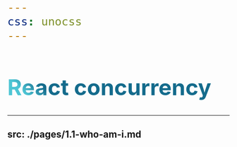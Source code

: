 ```yaml
---
css: unocss
---
```

<style>
h1 {
  background-color: #2B90B6;
  background-image: linear-gradient(45deg, #4EC5D4 10%, #146b8c 20%);
  background-size: 100%;
  font-size: 50px;  
  -webkit-background-clip: text;
  -moz-background-clip: text;
  -webkit-text-fill-color: transparent;
  -moz-text-fill-color: transparent;
}

div {
    background-size: 100%;
    font-size: 30px;  
}

</style>


# React concurrency

---
src: ./pages/1.1-who-am-i.md
---
